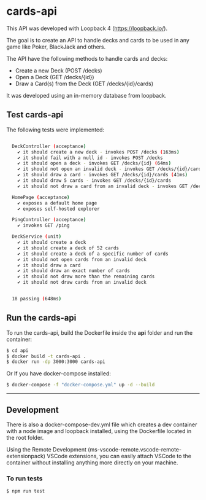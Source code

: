 # cards-api

This API was developed with Loopback 4 (https://loopback.io/).

The goal is to create an API to handle decks and cards to be used in any game like Poker, BlackJack and others.

The API have the following methods to handle cards and decks:

  - Create a new Deck (POST ​/decks)
  - Open a Deck (GET ​/decks/{id})
  - Draw a Card(s) from the Deck (GET ​/decks/{id}/cards)

It was developed using an in-memory database from loopback.

## Test cards-api

The following tests were implemented:

```bash

  DeckController (acceptance)
    ✔ it should create a new deck - invokes POST /decks (163ms)
    ✔ it should fail with a null id - invokes POST /decks
    ✔ it should open a deck - invokes GET /decks/{id} (64ms)
    ✔ it should not open an invalid deck - invokes GET /decks/{id}/cards
    ✔ it should draw a card - invokes GET /decks/{id}/cards (41ms)
    ✔ it should draw 5 cards - invokes GET /decks/{id}/cards
    ✔ it should not draw a card from an invalid deck - invokes GET /decks/{id}/cards

  HomePage (acceptance)
    ✔ exposes a default home page
    ✔ exposes self-hosted explorer

  PingController (acceptance)
    ✔ invokes GET /ping

  DeckService (unit)
    ✔ it should create a deck
    ✔ it should create a deck of 52 cards
    ✔ it should create a deck of a specific number of cards
    ✔ it should not open cards from an invalid deck
    ✔ it should draw a card
    ✔ it should draw an exact number of cards
    ✔ it should not draw more than the remaining cards
    ✔ it should not draw cards from an invalid deck


  18 passing (648ms)
```

## Run the cards-api

To run the cards-api, build the Dockerfile inside the **api** folder and run the container:

```bash
$ cd api
$ docker build -t cards-api .
$ docker run -dp 3000:3000 cards-api
```

Or If you have docker-compose installed: 

```bash
$ docker-compose -f "docker-compose.yml" up -d --build
```

---

## Development

There is also a docker-compose-dev.yml file which creates a dev container with a node image and loopback installed, using the Dockerfile located in the root folder. 

Using the Remote Development (ms-vscode-remote.vscode-remote-extensionpack) VSCode extensions, you can easily attach VSCode to the container without installing anything more directly on your machine. 

### To run tests


```bash
$ npm run test
```
##
